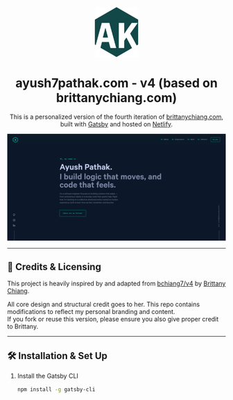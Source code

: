 <div align="center">
  <img alt="Logo" src="https://raw.githubusercontent.com/bchiang7/v4/main/src/images/logo.png" width="100" />
</div>

<h1 align="center">
  ayush7pathak.com - v4 (based on brittanychiang.com)
</h1>

<p align="center">
  This is a personalized version of the fourth iteration of <a href="https://brittanychiang.com" target="_blank">brittanychiang.com</a>, built with <a href="https://www.gatsbyjs.com/" target="_blank">Gatsby</a> and hosted on <a href="https://www.netlify.com/" target="_blank">Netlify</a>.
</p>

![demo](https://github.com/Raphaeal19/ayush-portfolio/blob/main/src/images/demo.png)

---

## 🙏 Credits & Licensing

This project is heavily inspired by and adapted from [bchiang7/v4](https://github.com/bchiang7/v4) by [Brittany Chiang](https://brittanychiang.com).

All core design and structural credit goes to her. This repo contains modifications to reflect my personal branding and content.  
If you fork or reuse this version, please ensure you also give proper credit to Brittany.

---

## 🛠 Installation & Set Up

1. Install the Gatsby CLI

   ```sh
   npm install -g gatsby-cli
